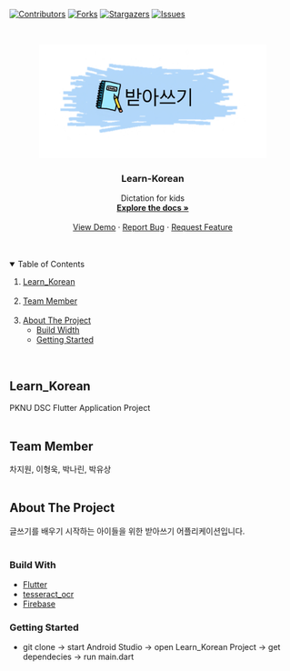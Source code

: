 <!--
*** Thanks for checking out the Best-README-Template. If you have a suggestion
*** that would make this better, please fork the repo and create a pull request
*** or simply open an issue with the tag "enhancement".
*** Thanks again! Now go create something AMAZING! :D
-->

<!-- PROJECT SHIELDS -->
<!--
*** I'm using markdown "reference style" links for readability.
*** Reference links are enclosed in brackets [ ] instead of parentheses ( ).
*** See the bottom of this document for the declaration of the reference variables
*** for contributors-url, forks-url, etc. This is an optional, concise syntax you may use.
*** https://www.markdownguide.org/basic-syntax/#reference-style-links
-->

[![Contributors][contributors-shield]][contributors-url]
[![Forks][forks-shield]][forks-url]
[![Stargazers][stars-shield]][stars-url]
[![Issues][issues-shield]][issues-url]


<!-- PROJECT LOGO -->
<br />
<p align="center">
  <a href="https://github.com/DSC-PKNU/Learn_Korean">
    <img src="images/KidPage/dictation.png" alt="Logo" width="400" height="200">
  </a>

  <h3 align="center">Learn-Korean</h3>

  <p align="center">
    Dictation for kids
    <br />
    <a href="https://github.com/DSC-PKNU/Learn_Korean"><strong>Explore the docs »</strong></a>
    <br />
    <br />
    <a href="https://github.com/DSC-PKNU/Learn_Korean">View Demo</a>
    ·
    <a href="https://github.com/DSC-PKNU/Learn_Korean">Report Bug</a>
    ·
    <a href="https://github.com/DSC-PKNU/Learn_Korean/issues">Request Feature</a>
  </p>
</p>


<br />
<br />
<!-- 여기 이거 나중에 가운데로 옮겨주세용 -->
<!-- TABLE OF CONTENTS -->
<details open="open">
  <summary>Table of Contents</summary>
  <ol>
    <li>
      <a href="#Learn_Korean">Learn_Korean</a>
    </li>
    <br />
    <li>
      <a href="#Team Member">Team Member</a>
    </li>
    <br />
    <li>
      <a href="#About The Project">About The Project</a>
      <ul>
        <li><a href="#Build Width">Build Width</a></li>
        <li><a href="#Getting Started">Getting Started</a></li>
      </ul>
    </li>
  </ol>
</details>



<br />


<!-- ABOUT THE PROJECT -->
## Learn_Korean
PKNU DSC Flutter Application Project
<br />
<br />
<!-- Member -->
## Team Member
차지원, 이형욱, 박나린, 박유상
<br />
<br />
<!-- About The Project -->
## About The Project
글쓰기를 배우기 시작하는 아이들을 위한 받아쓰기 어플리케이션입니다.
<br />
<br />
<!-- Build With -->
### Build With
 - [Flutter](https://www.flutter.dev)
 - [tesseract_ocr](https://pub.dev/packages/tesseract_ocr)
 - [Firebase](https://firebase.google.com/?hl=ko)

### Getting Started
 - git clone -> start Android Studio -> open Learn_Korean Project -> get dependecies -> run main.dart
<br />
<br />




<!-- GETTING STARTED -->
<!--[![Product Name Screen Shot][product-screenshot]](https://example.com)


<!-- TABLE OF CONTENTS -->
<!--<details open="open">
  <summary>Table of Contents</summary>
  <ol>
    <li>
      <a href="#about-the-project">About The Project</a>
      <ul>
        <li><a href="#built-with">Built With</a></li>
      </ul>
    </li>
    <li>
      <a href="#getting-started">Getting Started</a>
      <ul>
        <li><a href="#prerequisites">Prerequisites</a></li>
        <li><a href="#installation">Installation</a></li>
      </ul>
    </li>
    <li><a href="#usage">Usage</a></li>
    <li><a href="#roadmap">Roadmap</a></li>
    <li><a href="#contributing">Contributing</a></li>
    <li><a href="#contact">Contact</a></li>
    <li><a href="#acknowledgements">Acknowledgements</a></li>
  </ol>
</details>

<!--프로젝트 소개

<!--Here's why:

<!-- - 이런이런 이유
<!-- - 저런저런 이유
- 요런요런 이유

<!--Of course, no one template will serve all projects since your needs may be different. So I'll be adding more in the near future. You may also suggest changes by forking this repo and creating a pull request or opening an issue. Thanks to all the people have have contributed to expanding this template!

<!--A list of commonly used resources that I find helpful are listed in the acknowledgements.


<!--## Getting Started

<!--어떻게 실행시키나요

<!--### Prerequisites

<!--무엇을 install 해야할까요

<!--- npm
  ```sh
  npm install npm@latest -g
  ```

<!--### Installation

<!--1. Get a free API Key at [https://example.com](https://example.com)
<!--2. Clone the repo
   ```sh
   git clone https://github.com/DSC-PKNU/Learn_Korean.git
   ```
3. Install NPM packages
   ```sh
   npm install
   ```
4. Enter your API in `config.js`
   ```JS
   const API_KEY = 'ENTER YOUR API';
   ```

<!-- USAGE EXAMPLES -->

<!--## Usage

<!--사용법을 적어봅시다

<!--_For more examples, please refer to the [Documentation](https://example.com)_

<!-- ROADMAP -->

<!--## Roadmap

<!--See the [open issues](https://github.com/DSC-PKNU/Learn_Korean/issues) for a list of proposed features (and known issues).

<!-- CONTRIBUTING -->

<!--## Contributing

<!-- Contributions are what make the open source community such an amazing place to be learn, inspire, and create. Any contributions you make are **greatly appreciated**.
1. Fork the Project
2. Create your Feature Branch (`git checkout -b feature/AmazingFeature`)
3. Commit your Changes (`git commit -m 'Add some AmazingFeature'`)
4. Push to the Branch (`git push origin feature/AmazingFeature`)
5. Open a Pull Request
-->
<!-- LICENSE -->

<!--## License

<!-- Distributed under the MIT License. See `LICENSE` for more information.

<!-- CONTACT -->

<!--## Contact
DSC PKNU

<!--Your Name - [@your_twitter](https://twitter.com/your_username) - email@example.com

<!--Project Link: [https://github.com/your_username/repo_name](https://github.com/your_username/repo_name)

<!-- ACKNOWLEDGEMENTS -->

<!-- - [GitHub Emoji Cheat Sheet](https://www.webpagefx.com/tools/emoji-cheat-sheet)
- [Img Shields](https://shields.io)
- [GitHub Pages](https://pages.github.com)
- [Animate.css](https://daneden.github.io/animate.css) -->


<!-- MARKDOWN LINKS & IMAGES -->
<!-- https://www.markdownguide.org/basic-syntax/#reference-style-links -->
<!-- https://github.com/DSC-PKNU/Learn_Korean.git -->
[contributors-shield]: https://img.shields.io/github/contributors/DSC-PKNU/Learn_Korean.svg?style=for-the-badge
[contributors-url]: https://github.com/DSC-PKNU/Learn_Korean/graphs/contributors
[forks-shield]: https://img.shields.io/github/forks/DSC-PKNU/Learn_Korean.svg?style=for-the-badge
[forks-url]: https://github.com/DSC-PKNU/Learn_Korean/network/members
[stars-shield]: https://img.shields.io/github/stars/DSC-PKNU/Learn_Korean.svg?style=for-the-badge
[stars-url]: https://github.com/DSC-PKNU/Learn_Korean/stargazers
[issues-shield]: https://img.shields.io/github/issues/DSC-PKNU/Learn_Korean.svg?style=for-the-badge
[issues-url]: https://github.com/DSC-PKNU/Learn_Korean/issues
[license-shield]: https://img.shields.io/github/license/DSC-PKNU/Learn_Korean.svg?style=for-the-badge
[license-url]: https://github.com/DSC-PKNU/Learn_Korean/blob/master/LICENSE.txt
[linkedin-shield]: https://img.shields.io/badge/-LinkedIn-black.svg?style=for-the-badge&logo=linkedin&colorB=555
[linkedin-url]: https://linkedin.com/in/othneildrew
[product-screenshot]: images/screenshot.png
